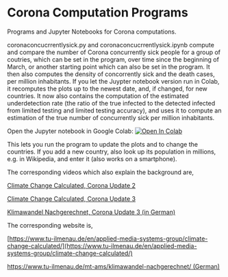 # Corona Computation Programs
Programs and Jupyter Notebooks for Corona computations.

coronaconcucrrentlysick.py and coronaconcucrrentlysick.ipynb compute and compare the number of Corona concurrently sick people for a group of coutries, which can be set in the program, over time since the beginning of March, or another starting point which can also be set in the program. It then also computes the density of concorrently sick and the death cases, per million inhabitants. If you let the Juypter notebook version run in Colab, it recomputes the plots up to the newest date, and, if changed, for new countries. It now also contains the computation of the estimated underdetection rate (the ratio of the true infected to the detected infected from limited testing and limited testing accuracy), and uses it to compute an estimation of the true number of concurrently sick per million inhabitants.

Open the Jupyter notebook in Google Colab:
[![Open In Colab](https://colab.research.google.com/assets/colab-badge.svg)](https://colab.research.google.com/github/TUIlmenauAMS/CoronaComputationPrograms/blob/master/coronaconcucrrentlysick.ipynb)

This lets you run the program to update the plots and to change the countries. If you add a new country, also look up its population in millions, e.g. in Wikipedia, and enter it (also works on a smartphone).

The corresponding videos which also explain the background are,

[Climate Change Calculated, Corona Update 2](https://youtu.be/YvuAugJPpp0)

[Climate Change Calculated, Corona Update 3](https://youtu.be/M4WWBWgPviE)

[Klimawandel Nachgerechnet, Corona Update 3 (in German)](https://youtu.be/uMbrgJW34Fw)

The corresponding website is,

[https://www.tu-ilmenau.de/en/applied-media-systems-group/climate-change-calculated/](https://www.tu-ilmenau.de/en/applied-media-systems-group/climate-change-calculated/)

[https://www.tu-ilmenau.de/mt-ams/klimawandel-nachgerechnet/ (German)](https://www.tu-ilmenau.de/mt-ams/klimawandel-nachgerechnet/)
